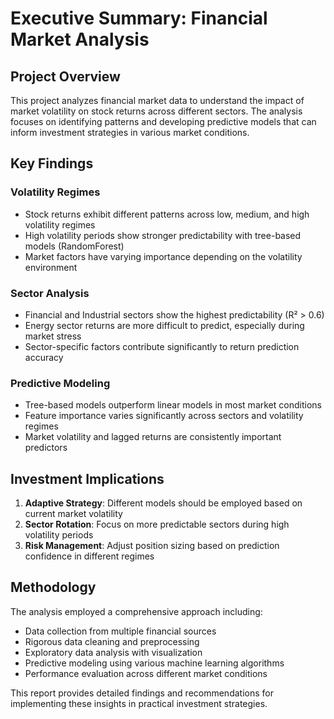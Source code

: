 # Executive Summary: Financial Market Analysis

## Project Overview
This project analyzes financial market data to understand the impact of market volatility on stock returns across different sectors. The analysis focuses on identifying patterns and developing predictive models that can inform investment strategies in various market conditions.

## Key Findings

### Volatility Regimes
- Stock returns exhibit different patterns across low, medium, and high volatility regimes
- High volatility periods show stronger predictability with tree-based models (RandomForest)
- Market factors have varying importance depending on the volatility environment

### Sector Analysis
- Financial and Industrial sectors show the highest predictability (R² > 0.6)
- Energy sector returns are more difficult to predict, especially during market stress
- Sector-specific factors contribute significantly to return prediction accuracy

### Predictive Modeling
- Tree-based models outperform linear models in most market conditions
- Feature importance varies significantly across sectors and volatility regimes
- Market volatility and lagged returns are consistently important predictors

## Investment Implications
1. **Adaptive Strategy**: Different models should be employed based on current market volatility
2. **Sector Rotation**: Focus on more predictable sectors during high volatility periods
3. **Risk Management**: Adjust position sizing based on prediction confidence in different regimes

## Methodology
The analysis employed a comprehensive approach including:
- Data collection from multiple financial sources
- Rigorous data cleaning and preprocessing
- Exploratory data analysis with visualization
- Predictive modeling using various machine learning algorithms
- Performance evaluation across different market conditions

This report provides detailed findings and recommendations for implementing these insights in practical investment strategies.
